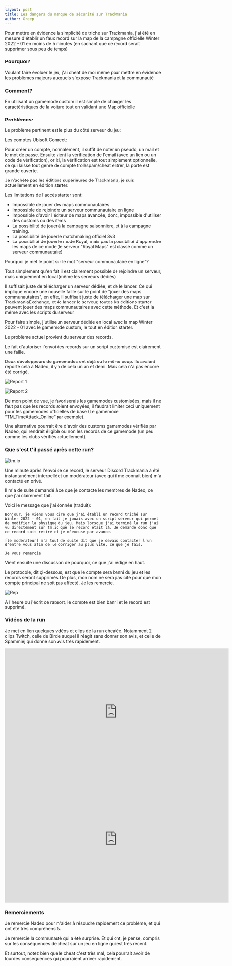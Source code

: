```yaml
---
layout: post
title: Les dangers du manque de sécurité sur Trackmania
author: Greep
---
```


Pour mettre en évidence la simplicité de triche sur Trackmania, j'ai été en mesure d'établir un faux record sur la map de la campagne officielle Winter 2022 - 01 en moins de 5 minutes (en sachant que ce record serait supprimer sous peu de temps)

### Pourquoi?

Voulant faire évoluer le jeu, j'ai cheat de moi même pour mettre en évidence les problèmes majeurs auxquels s'expose Trackmania et la communauté

### Comment?

En utilisant un gamemode custom il est simple de changer les caractéristiques de la voiture tout en validant une Map officielle

### Problèmes:

Le problème pertinent est le plus du côté serveur du jeu:

Les comptes Ubisoft Connect:

Pour créer un compte, normalement, il suffit de noter un pseudo, un mail et le mot de passe. Ensuite vient la vérification de l'email (avec un lien ou un code de vérification), or ici, la vérification est tout simplement optionnelle, ce qui laisse tout genre de compte troll/spam/cheat entrer, la porte est grande ouverte.


Je n’achète pas les éditions supérieures de Trackmania, je suis actuellement en édition starter.

Les limitations de l'accès starter sont:
- Impossible de jouer des maps communautaires
- Impossible de rejoindre un serveur communautaire en ligne
- Impossible d'avoir l'éditeur de maps avancée, donc, impossible d'utiliser des customs ou des items
- La possibilité de jouer à la campagne saisonnière, et à la campagne training.
- La possibilité de jouer le matchmaking officiel 3v3
- La possibilité de jouer le mode Royal, mais pas la possibilité d'apprendre les maps de ce mode (le serveur "Royal Maps" est classé comme un serveur communautaire)

Pourquoi je met le point sur le mot "serveur communautaire en ligne"?

Tout simplement qu'en fait il est clairement possible de rejoindre un serveur, mais uniquement en local (même les serveurs dédiés).

Il suffisait juste de télécharger un serveur dédiée, et de le lancer. Ce qui implique encore une nouvelle faille sur le point de "jouer des maps communautaires", en effet, il suffisait juste de télécharger une map sur TrackmaniaExchange, et de lancer le serveur, toutes les éditions starter peuvent jouer des maps communautaires avec cette méthode. Et c'est la même avec les scripts du serveur

Pour faire simple, j'utilise un serveur dédiée en local avec la map Winter 2022 - 01 avec le gamemode custom, le tout en édition starter.


Le problème actuel provient du serveur des records.

Le fait d'autoriser l'envoi des records sur un script customisé est clairement une faille.

Deux développeurs de gamemodes ont déjà eu le même coup. Ils avaient reporté cela à Nadeo, il y a de cela un an et demi. Mais cela n'a pas encore été corrigé.

![Report 1](https://i.imgur.com/t1n8zJ5.png)

![Report 2](https://i.imgur.com/CjAWOsF.png)


De mon point de vue, je favoriserais les gamemodes customisées, mais il ne faut pas que les records soient envoyées, il faudrait limiter ceci uniquement pour les gamemodes officielles de base (Le gamemode “TM_TimeAttack_Online” par exemple).

Une alternative pourrait être d'avoir des customs gamemodes vérifiés par Nadeo, qui rendrait éligible ou non les records de ce gamemode (un peu comme les clubs vérifiés actuellement).


### Que s'est t'il passé après cette run?

![tm.io](https://i.imgur.com/9j3MVYL.png)

Une minute après l'envoi de ce record, le serveur Discord Trackmania à été instantanément interpellé et un modérateur (avec qui il me connait bien) m'a contacté en privé.

Il m'a de suite demandé à ce que je contacte les membres de Nadeo, ce que j'ai clairement fait.

Voici le message que j'ai donnée (traduit):

`Bonjour, je viens vous dire que j'ai établi un record triché sur Winter 2022 - 01, en fait je jouais avec un script serveur qui permet de modifier la physique du jeu. Mais lorsque j'ai terminé la run j'ai vu directement sur tm.io que le record était là. Je demande donc que ce record soit retiré et je m'excuse par avance.`

`[le modérateur] m'a tout de suite dit que je devais contacter l'un d'entre vous afin de le corriger au plus vite, ce que je fais.`

`Je vous remercie`


Vient ensuite une discussion de pourquoi, ce que j'ai rédigé en haut.

Le protocole, dit çi-dessous, est que le compte sera banni du jeu et les records seront supprimés. De plus, mon nom ne sera pas cité pour que mon compte principal ne soit pas affecté. Je les remercie.

![Rep](https://i.imgur.com/96z2Teq.png)

A l'heure ou j'écrit ce rapport, le compte est bien banni et le record est supprimé.

### Vidéos de la run

Je met en lien quelques vidéos et clips de la run cheatée. Notamment 2 clips Twitch, celle de Birdie auquel il réagit sans donner son avis, et celle de Spammiej qui donne son avis très rapidement.

<iframe width="720" height="410" src="https://www.youtube.com/embed/uAJI_I-BUzM" title="Birdie" frameborder="0" allow="accelerometer; autoplay; clipboard-write; encrypted-media; gyroscope; picture-in-picture" allowfullscreen></iframe>

<iframe width="720" height="410" src="https://www.youtube.com/embed/Fv7CTuucXEA" title="Spam" frameborder="0" allow="accelerometer; autoplay; clipboard-write; encrypted-media; gyroscope; picture-in-picture" allowfullscreen></iframe>

### Remerciements

Je remercie Nadeo pour m'aider à résoudre rapidement ce problème, et qui ont été très compréhensifs.

Je remercie la communauté qui a été surprise. Et qui ont, je pense, compris sur les conséquences de cheat sur un jeu en ligne qui est très récent.

Et surtout, notez bien que le cheat c'est très mal, cela pourrait avoir de lourdes conséquences qui pourraient arriver rapidement.
